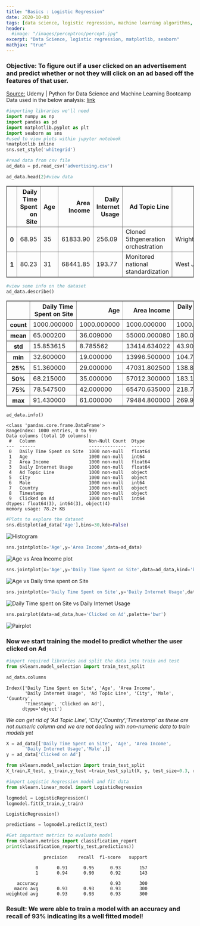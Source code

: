 ```yaml
---
title: "Basics : Logistic Regression"
date: 2020-10-03
tags: [data science, logistic regression, machine learning algorithms, classification]
header:
  #image: "/images/perceptron/percept.jpg"
excerpt: "Data Science, logistic regression, matplotlib, seaborn"
mathjax: "true"
---
```



### Objective: To figure out if a user clicked on an advertisement and predict whether or not they will click on an ad based off the features of that user.
[Source:](https://www.udemy.com/course/python-for-data-science-and-machine-learning-bootcamp/) Udemy | Python for Data Science and Machine Learning Bootcamp   
Data used in the below analysis: [link](https://github.com/Vanya-16/DataSets/blob/master/advertising.csv)

```python
#importing libraries we'll need
import numpy as np
import pandas as pd
import matplotlib.pyplot as plt
import seaborn as sns
#used to view plots within jupyter notebook
%matplotlib inline
sns.set_style('whitegrid')
```


```python
#read data from csv file
ad_data = pd.read_csv('advertising.csv')
```


```python
ad_data.head(2)#view data
```




<div>
<style scoped>
    .dataframe tbody tr th:only-of-type {
        vertical-align: middle;
    }

    .dataframe tbody tr th {
        vertical-align: top;
    }

    .dataframe thead th {
        text-align: right;
    }
</style>
<table border="1" class="dataframe">
  <thead>
    <tr style="text-align: right;">
      <th></th>
      <th>Daily Time Spent on Site</th>
      <th>Age</th>
      <th>Area Income</th>
      <th>Daily Internet Usage</th>
      <th>Ad Topic Line</th>
      <th>City</th>
      <th>Male</th>
      <th>Country</th>
      <th>Timestamp</th>
      <th>Clicked on Ad</th>
    </tr>
  </thead>
  <tbody>
    <tr>
      <th>0</th>
      <td>68.95</td>
      <td>35</td>
      <td>61833.90</td>
      <td>256.09</td>
      <td>Cloned 5thgeneration orchestration</td>
      <td>Wrightburgh</td>
      <td>0</td>
      <td>Tunisia</td>
      <td>2016-03-27 00:53:11</td>
      <td>0</td>
    </tr>
    <tr>
      <th>1</th>
      <td>80.23</td>
      <td>31</td>
      <td>68441.85</td>
      <td>193.77</td>
      <td>Monitored national standardization</td>
      <td>West Jodi</td>
      <td>1</td>
      <td>Nauru</td>
      <td>2016-04-04 01:39:02</td>
      <td>0</td>
    </tr>
  </tbody>
</table>
</div>




```python
#view some info on the dataset
ad_data.describe()
```




<div>
<style scoped>
    .dataframe tbody tr th:only-of-type {
        vertical-align: middle;
    }

    .dataframe tbody tr th {
        vertical-align: top;
    }

    .dataframe thead th {
        text-align: right;
    }
</style>
<table border="1" class="dataframe">
  <thead>
    <tr style="text-align: right;">
      <th></th>
      <th>Daily Time Spent on Site</th>
      <th>Age</th>
      <th>Area Income</th>
      <th>Daily Internet Usage</th>
      <th>Male</th>
      <th>Clicked on Ad</th>
    </tr>
  </thead>
  <tbody>
    <tr>
      <th>count</th>
      <td>1000.000000</td>
      <td>1000.000000</td>
      <td>1000.000000</td>
      <td>1000.000000</td>
      <td>1000.000000</td>
      <td>1000.00000</td>
    </tr>
    <tr>
      <th>mean</th>
      <td>65.000200</td>
      <td>36.009000</td>
      <td>55000.000080</td>
      <td>180.000100</td>
      <td>0.481000</td>
      <td>0.50000</td>
    </tr>
    <tr>
      <th>std</th>
      <td>15.853615</td>
      <td>8.785562</td>
      <td>13414.634022</td>
      <td>43.902339</td>
      <td>0.499889</td>
      <td>0.50025</td>
    </tr>
    <tr>
      <th>min</th>
      <td>32.600000</td>
      <td>19.000000</td>
      <td>13996.500000</td>
      <td>104.780000</td>
      <td>0.000000</td>
      <td>0.00000</td>
    </tr>
    <tr>
      <th>25%</th>
      <td>51.360000</td>
      <td>29.000000</td>
      <td>47031.802500</td>
      <td>138.830000</td>
      <td>0.000000</td>
      <td>0.00000</td>
    </tr>
    <tr>
      <th>50%</th>
      <td>68.215000</td>
      <td>35.000000</td>
      <td>57012.300000</td>
      <td>183.130000</td>
      <td>0.000000</td>
      <td>0.50000</td>
    </tr>
    <tr>
      <th>75%</th>
      <td>78.547500</td>
      <td>42.000000</td>
      <td>65470.635000</td>
      <td>218.792500</td>
      <td>1.000000</td>
      <td>1.00000</td>
    </tr>
    <tr>
      <th>max</th>
      <td>91.430000</td>
      <td>61.000000</td>
      <td>79484.800000</td>
      <td>269.960000</td>
      <td>1.000000</td>
      <td>1.00000</td>
    </tr>
  </tbody>
</table>
</div>




```python
ad_data.info()
```

    <class 'pandas.core.frame.DataFrame'>
    RangeIndex: 1000 entries, 0 to 999
    Data columns (total 10 columns):
     #   Column                    Non-Null Count  Dtype  
    ---  ------                    --------------  -----  
     0   Daily Time Spent on Site  1000 non-null   float64
     1   Age                       1000 non-null   int64  
     2   Area Income               1000 non-null   float64
     3   Daily Internet Usage      1000 non-null   float64
     4   Ad Topic Line             1000 non-null   object
     5   City                      1000 non-null   object
     6   Male                      1000 non-null   int64  
     7   Country                   1000 non-null   object
     8   Timestamp                 1000 non-null   object
     9   Clicked on Ad             1000 non-null   int64  
    dtypes: float64(3), int64(3), object(4)
    memory usage: 78.2+ KB



```python
#Plots to explore the dataset
sns.distplot(ad_data['Age'],bins=30,kde=False)
```


<img src="{{ site.url }}{{ site.baseurl }}/images/Logistic_regression/distplot_LogReg.png" alt="Histogram">



```python
sns.jointplot(x='Age',y='Area Income',data=ad_data)
```


<img src="{{ site.url }}{{ site.baseurl }}/images/Logistic_regression/Jointplot1_LogReg.png" alt="Age vs Area Income plot">





```python
sns.jointplot(x='Age',y='Daily Time Spent on Site',data=ad_data,kind='kde')
```



<img src="{{ site.url }}{{ site.baseurl }}/images/Logistic_regression/jointplot2_LogReg.png" alt="Age vs Daily time spent on Site">


```python
sns.jointplot(x='Daily Time Spent on Site',y='Daily Internet Usage',data=ad_data)
```



<img src="{{ site.url }}{{ site.baseurl }}/images/Logistic_regression/jointplot3_LogReg.png" alt="Daily Time spent on Site vs Daily Internet Usage">



```python
sns.pairplot(data=ad_data,hue='Clicked on Ad',palette='bwr')
```



<img src="{{ site.url }}{{ site.baseurl }}/images/Logistic_regression/pairplot_LogReg.png" alt="Pairplot">


### Now we start training the model to predict whether the user clicked on Ad


```python
#import required libraries and split the data into train and test
from sklearn.model_selection import train_test_split
```


```python
ad_data.columns
```




    Index(['Daily Time Spent on Site', 'Age', 'Area Income',
           'Daily Internet Usage', 'Ad Topic Line', 'City', 'Male', 'Country',
           'Timestamp', 'Clicked on Ad'],
          dtype='object')



*We can get rid of 'Ad Topic Line', 'City','Country','Timestamp' as these are not numeric column and we are not dealing with non-numeric data to train models yet*


```python
X = ad_data[['Daily Time Spent on Site', 'Age', 'Area Income',
       'Daily Internet Usage','Male',]]
y = ad_data['Clicked on Ad']
```


```python
from sklearn.model_selection import train_test_split
X_train,X_test, y_train,y_test =train_test_split(X, y, test_size=0.3, random_state=101)
```


```python
#import Logistic Regression model and fit data
from sklearn.linear_model import LogisticRegression
```


```python
logmodel = LogisticRegression()
logmodel.fit(X_train,y_train)
```




    LogisticRegression()




```python
predictions = logmodel.predict(X_test)
```


```python
#Get important metrics to evaluate model
from sklearn.metrics import classification_report
print(classification_report(y_test,predictions))
```

                  precision    recall  f1-score   support

               0       0.91      0.95      0.93       157
               1       0.94      0.90      0.92       143

        accuracy                           0.93       300
       macro avg       0.93      0.93      0.93       300
    weighted avg       0.93      0.93      0.93       300



### Result: We were able to train a model with an accuracy and recall of 93% indicating its a well fitted model!
